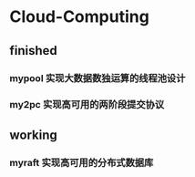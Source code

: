 # Cloud-Computing

## finished
### mypool 实现大数据数独运算的线程池设计

### my2pc 实现高可用的两阶段提交协议

## working
### myraft 实现高可用的分布式数据库

